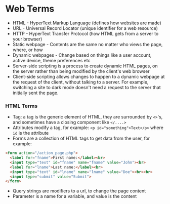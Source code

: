 # Web Terms

* HTML - HyperText Markup Language (defines how websites are made)
* URL - Universal Record Locator (unique identifier for a web resource)
* HTTP - HyperText Transfer Protocol (how HTML gets from a server to your browser)
* Static webpage - Contents are the same no matter who views the page, where, or how
* Dynamic webpages - Change based on things like a user account, active device, theme preferences etc
* Server-side scripting is a process to create dynamic HTML pages, on the server rather than being modified by the client's web browser
* Client-side scripting allows changes to happen to a dynamic webpage at the request of the client, without talking to a server. For example, switching a site to dark mode doesn't need a request to the server that initially sent the page.

### HTML Terms

* Tag: a tag is the generic element of HTML, they are surrounded by `<>`'s, and sometimes have a closing component like `</....>`
* Attributes modify a tag, for example: `<p id="something">Text</p>` where `id` is the attribute
* Forms are a collection of HTML tags to get data from the user, for example:

```html
<form action="/action_page.php">
  <label for="fname">First name:</label><br>
  <input type="text" id="fname" name="fname" value="John"><br>
  <label for="lname">Last name:</label><br>
  <input type="text" id="lname" name="lname" value="Doe"><br><br>
  <input type="submit" value="Submit">
</form> 
```

* Query strings are modifiers to a url, to change the page content
* Parameter is a name for a variable, and value is the content

